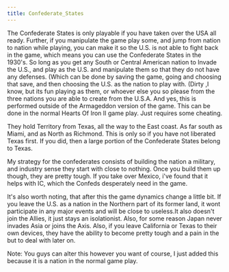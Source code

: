 ```yaml
---
title: Confederate_States
---
```

The Confederate States is only playable if you have taken over the USA
all ready. Further, if you manipulate the game play some, and jump from
nation to nation while playing, you can make it so the U.S. is not able
to fight back in the game, which means you can use the Confederate
States in the 1930's. So long as you get any South or Central American
nation to Invade the U.S., and play as the U.S. and manipulate them so
that they do not have any defenses. (Which can be done by saving the
game, going and choosing that save, and then choosing the U.S. as the
nation to play with. (Dirty ,I know, but its fun playing as them, or
whoever else you so please from the three nations you are able to create
from the U.S.A. And yes, this is performed outside of the Armageddon
version of the game. This can be done in the normal Hearts Of Iron II
game play. Just requires some cheating.

They hold Territory from Texas, all the way to the East coast. As far
south as Miami, and as North as Richmond. This is only so if you have
not liberated Texas first. If you did, then a large portion of the
Confederate States belong to Texas.

My strategy for the confederates consists of building the nation a
military, and industry sense they start with close to nothing. Once you
build them up though, they are pretty tough. If you take over Mexico,
i've found that it helps with IC, which the Confeds desperately need in
the game.

It's also worth noting, that after this the game dynamics change a
little bit. If you leave the U.S. as a nation in the Northern part of
its former land, it wont participate in any major events and will be
close to useless.It also doesn't join the Allies, it just stays an
isolationist. Also, for some reason Japan never invades Asia or joins
the Axis. Also, if you leave California or Texas to their own devices,
they have the ability to become pretty tough and a pain in the but to
deal with later on.

Note: You guys can alter this however you want of course, I just added
this because it is a nation in the normal game play.
